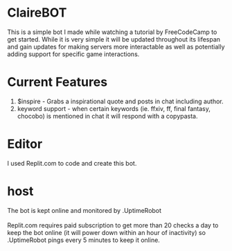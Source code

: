 # ClaireBOT
This is a simple bot I made while watching a tutorial by FreeCodeCamp to get started. While it is very simple it will be updated throughout its lifespan and gain updates for making servers more interactable as well as potentially adding support for specific game interactions.
# Current Features
1. $inspire - Grabs a inspirational quote and posts in chat including author. <br>
2. keyword support - when certain keywords (ie. ffxiv, ff, final fantasy, chocobo) is mentioned in chat it will respond with a copypasta. <br>
# Editor
I used Replit.com to code and create this bot.
# host
The bot is kept online and monitored by .UptimeRobot <br>
<br>
Replit.com requires paid subscription to get more than 20 checks a day to keep the bot online (it will power down within an hour of inactivity) so .UptimeRobot pings every 5 minutes to keep it online.  
